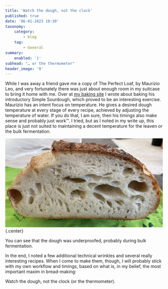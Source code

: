 ```yaml
---
title: 'Watch the dough, not the clock'
published: true
date: '06-01-2023 10:30'
taxonomy:
    category:
        - blog
    tag:
        - General
summary:
    enabled: '1'
subhead: "… or the thermometer"
header_image: '0'
---
```


While I was away a friend gave me a copy of The Perfect Loaf, by Maurizio Leo, and very fortunately there was just about enough room in my suitcase to bring it home with me. Over at <a class="u-in-reply-to" href="https://www.fornacalia.com/2023/making-maurizios-simple-sourdough/" >my baking site</a > I wrote about baking his introductory Simple Sourdough, which proved to be an interesting exercise. Maurizio has an intent focus on temperature. He gives a desired dough temperature at every stage of every recipe, achieved by adjusting the temperature of water. If you do that, I am sure, then his timings also make sense and probably just work™. I tried, but as I noted in my write up, this place is just not suited to maintaining a decent temperature for the leaven or the bulk fermentation.

![Crumb shot showing evidence of underproofing](maurizio-crumb.jpg){.center}

<p class="caption">You can see that the dough was underproofed, probably during bulk fermentation.</p>

In the end, I noted a few additional technical wrinkles and several really interesting recipes. When I come to make them, though, I will probably stick with my own workflow and timings, based on what is, in my belief, the most important maxim in bread-making:

Watch the dough, not the clock (or the thermometer).
